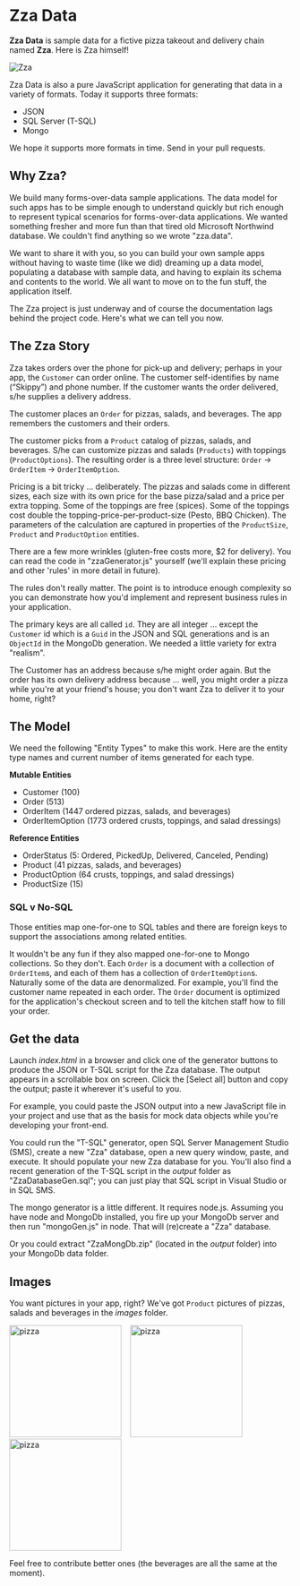 # Zza Data

**Zza Data** is sample data for a fictive pizza takeout and delivery chain named **Zza**.  Here is Zza himself!

![Zza](https://raw.github.com/IdeaBlade/zza.data/master/images/logo.png)

Zza Data is also a pure JavaScript application for generating that data in a variety of formats. Today it supports three formats: 

- JSON
- SQL Server (T-SQL)
- Mongo

We hope it supports more formats in time. Send in your pull requests.

## Why Zza? ##
We build many forms-over-data sample applications. The data model for such apps has to be simple enough to understand quickly but rich enough to represent typical scenarios for forms-over-data applications. We wanted something fresher and more fun than that tired old Microsoft Northwind database. We couldn't find anything so we wrote "zza.data".

We want to share it with you, so you can build your own sample apps without having to waste time (like we did) dreaming up a data model, populating a database with sample data, and having to explain its schema and contents to the world. We all want to move on to the fun stuff, the application itself.

The Zza project is just underway and of course the documentation lags behind the project code. Here's what we can tell you now.

## The Zza Story ##
Zza takes orders over the phone for pick-up and delivery; perhaps in your app, the `Customer` can order online. The customer self-identifies by name (“Skippy”) and phone number. If the customer wants the order delivered, s/he supplies a delivery address.

The customer places an `Order` for pizzas, salads, and beverages. The app remembers the customers and their orders.

The customer picks from a `Product` catalog of pizzas, salads, and beverages. S/he can customize pizzas and salads (`Products`) with toppings (`ProductOptions`). The resulting order is a three level structure: `Order` -> `OrderItem` -> `OrderItemOption`.

Pricing is a bit tricky ... deliberately. The pizzas and salads come in different sizes, each size with its own price for the base pizza/salad and a price per extra topping. Some of the toppings are free (spices). Some of the toppings cost double the topping-price-per-product-size (Pesto, BBQ Chicken). The parameters of the calculation are captured in properties of the `ProductSize`, `Product` and `ProductOption` entities.

There are a few more wrinkles (gluten-free costs more, $2 for delivery). You can read the code in "zzaGenerator.js" yourself (we'll explain these pricing and other 'rules' in more detail in future). 

The rules don't really matter. The point is to introduce enough complexity so you can demonstrate how you'd implement and represent business rules in your application.

The primary keys are all called `id`. They are all integer ... except the `Customer` id which is a `Guid` in the JSON and SQL generations and is an `ObjectId` in the MongoDb generation. We needed a little variety for extra "realism". 

The Customer has an address because s/he might order again. But the order has its own delivery address because ... well, you might order a pizza while you're at your friend's house; you don't want Zza to deliver it to your home, right?

## The Model ##
We need the following "Entity Types" to make this work. Here are the entity type names and current number of items generated for each type.

**Mutable Entities**

- Customer (100)
- Order (513)
- OrderItem (1447 ordered pizzas, salads, and beverages)
- OrderItemOption (1773 ordered crusts, toppings, and salad dressings)

**Reference Entities**

- OrderStatus (5: Ordered, PickedUp, Delivered, Canceled, Pending)
- Product (41 pizzas, salads, and beverages)
- ProductOption (64 crusts, toppings, and salad dressings)
- ProductSize (15)

### SQL v No-SQL ###
Those entities map one-for-one to SQL tables and there are foreign keys to support the associations among related entities.

It wouldn't be any fun if they also mapped one-for-one to Mongo collections. So they don't. Each `Order` is a document with a collection of `OrderItem`s, and each of them has a collection of `OrderItemOption`s. Naturally some of the data are denormalized. For example, you'll find the customer name repeated in each order. The `Order` document is optimized for the application's checkout screen and to tell the kitchen staff how to fill your order.

## Get the data ##
Launch *index.html* in a browser and click one of the generator buttons to produce the JSON or T-SQL script for the Zza database. The output appears in a scrollable box on screen. Click the [Select all] button and copy the output; paste it wherever it's useful to you.

For example, you could paste the JSON output into a new JavaScript file in your project and use that as the basis for mock data objects while you're developing your front-end.

You could run the "T-SQL" generator, open SQL Server Management Studio (SMS), create a new "Zza" database, open a new query window, paste, and execute. It should populate your new Zza database for you. You'll also find a recent generation of the T-SQL script in the *output* folder as "ZzaDatabaseGen.sql"; you can just play that SQL script in Visual Studio or in SQL SMS.

The mongo generator is a little different. It requires node.js. Assuming you have node and MongoDb installed, you fire up your MongoDb server and then run "mongoGen.js" in node. That will (re)create a "Zza" database.

Or you could extract "ZzaMongDb.zip" (located in the *output* folder) into your MongoDb data folder.

## Images ##
You want pictures in your app, right? We've got `Product` pictures of pizzas, salads and beverages in the *images* folder.
<p><img src="https://raw.github.com/IdeaBlade/zza.data/master/images/italianstallion.jpg" alt="pizza" style="width: 200px;margin-right: 4px;"/> &nbsp;
<img src="https://raw.github.com/IdeaBlade/zza.data/master/images/gardensalad.jpg" alt="pizza" style="width: 200px;margin-right: 4px;"/> &nbsp;
<img src="https://raw.github.com/IdeaBlade/zza.data/master/images/cola.jpg" alt="pizza" style="width: 200px;"/></p>
Feel free to contribute better ones (the beverages are all the same at the moment).

